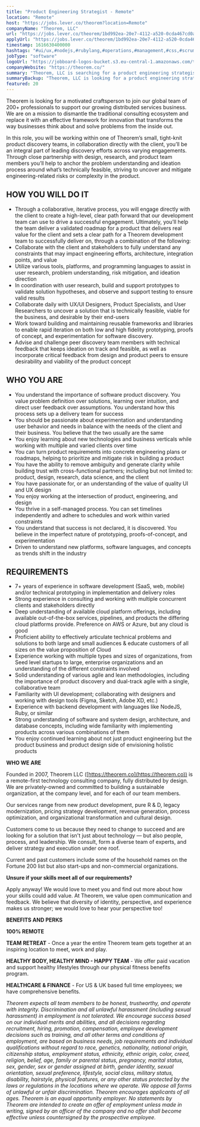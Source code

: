 ```yaml
---
title: "Product Engineering Strategist - Remote"
location: "Remote"
host: "https://jobs.lever.co/theorem?location=Remote"
companyName: "Theorem, LLC"
url: "https://jobs.lever.co/theorem/1bd992ea-20e7-4112-a520-0cda467cd0a8"
applyUrl: "https://jobs.lever.co/theorem/1bd992ea-20e7-4112-a520-0cda467cd0a8/apply"
timestamp: 1616630400000
hashtags: "#ui/ux,#nodejs,#rubylang,#operations,#management,#css,#scrum,#aws,#azure,#socialmedia"
jobType: "software"
logoUrl: "https://jobboard-logos-bucket.s3.eu-central-1.amazonaws.com/theorem-llc"
companyWebsite: "https://theorem.co/"
summary: "Theorem, LLC is searching for a product engineering strategist that has 7+ years of experience in software development."
summaryBackup: "Theorem, LLC is looking for a product engineering strategist that has experience in: #ui/ux, #nodejs, #rubylang."
featured: 20
---
```


Theorem is looking for a motivated craftsperson to join our global team of 200+ professionals to support our growing distributed services business. We are on a mission to dismantle the traditional consulting ecosystem and replace it with an effective framework for innovation that transforms the way businesses think about and solve problems from the inside out.

In this role, you will be working within one of Theorem’s small, tight-knit product discovery teams, in collaboration directly with the client, you’ll be an integral part of leading discovery efforts across varying engagements.  Through close partnership with design, research, and product team members you’ll help to anchor the problem understanding and ideation process around what’s technically feasible, striving to uncover and mitigate engineering-related risks or complexity in the product.

## HOW YOU WILL DO IT

*   Through a collaborative, iterative process, you will engage directly with the client to create a high-level, clear path forward that our development team can use to drive a successful engagement. Ultimately, you’ll help the team deliver a validated roadmap for a product that delivers real value for the client and sets a clear path for a Theorem development team to successfully deliver on, through a combination of the following:
*   Collaborate with the client and stakeholders to fully understand any constraints that may impact engineering efforts, architecture, integration points, and value
*   Utilize various tools, platforms, and programming languages to assist in user research, problem understanding, risk mitigation, and ideation direction
*   In coordination with user research, build and support prototypes to validate solution hypotheses, and observe and support testing to ensure valid results
*   Collaborate daily with UX/UI Designers, Product Specialists, and User Researchers to uncover a solution that is technically feasible, viable for the business, and desirable by their end-users
*   Work toward building and maintaining reusable frameworks and libraries to enable rapid iteration on both low and high fidelity prototyping, proofs of concept, and experimentation for software discovery.
*   Advise and challenge peer discovery team members with technical feedback that keeps ideation on track and feasible, as well as incorporate critical feedback from design and product peers to ensure desirability and viability of the product concept

## WHO YOU ARE

*   You understand the importance of software product discovery. You value problem definition over solutions, learning over intuition, and direct user feedback over assumptions. You understand how this process sets up a delivery team for success
*   You should be passionate about experimentation and understanding user behavior and needs in balance with the needs of the client and their business. You believe that the two usually are the same
*   You enjoy learning about new technologies and business verticals while working with multiple and varied clients over time
*   You can turn product requirements into concrete engineering plans or roadmaps, helping to prioritize and mitigate risk in building a product
*   You have the ability to remove ambiguity and generate clarity while building trust with cross-functional partners; including but not limited to: product, design, research, data science, and the client
*   You have passionate for, or an understanding of the value of quality UI and UX design
*   You enjoy working at the intersection of product, engineering, and design
*   You thrive in a self-managed process. You can set timelines independently and adhere to schedules and work within varied constraints
*   You understand that success is not declared, it is discovered. You believe in the imperfect nature of prototyping, proofs-of-concept, and experimentation
*   Driven to understand new platforms, software languages, and concepts as trends shift in the industry

## REQUIREMENTS

*   7+ years of experience in software development (SaaS, web, mobile) and/or technical prototyping in implementation and delivery roles
*   Strong experience in consulting and working with multiple concurrent clients and stakeholders directly
*   Deep understanding of available cloud platform offerings, including available out-of-the-box services, pipelines, and products the differing cloud platforms provide. Preference on AWS or Azure, but any cloud is good
*   Proficient ability to effectively articulate technical problems and solutions to both large and small audiences & educate customers of all sizes on the value proposition of Cloud
*   Experience working with multiple types and sizes of organizations, from Seed level startups to large, enterprise organizations and an understanding of the different constraints involved
*   Solid understanding of various agile and lean methodologies, including the importance of product discovery and dual-track agile with a single, collaborative team
*   Familiarity with UI development; collaborating with designers and working with design tools (Figma, Sketch, Adobe XD, etc.)
*   Experience with backend development with languages like NodeJS, Ruby, or similar
*   Strong understanding of software and system design, architecture, and database concepts, including wide familiarity with implementing products across various combinations of them
*   You enjoy continued learning about not just product engineering but the product business and product design side of envisioning holistic products

**WHO WE ARE**

Founded in 2007, Theorem LLC ([https://theorem.co](https://theorem.co)) is a remote-first technology consulting company, fully distributed by design. We are privately-owned and committed to building a sustainable organization, at the company level, and for each of our team members.

Our services range from new product development, pure R & D, legacy modernization, pricing strategy development, revenue generation, process optimization, and organizational transformation and cultural design.

Customers come to us because they need to change to succeed and are looking for a solution that isn't just about technology — but also people, process, and leadership. We consult, form a diverse team of experts, and deliver strategy and execution under one roof.

Current and past customers include some of the household names on the Fortune 200 list but also start-ups and non-commercial organizations.

**Unsure if your skills meet all of our requirements?**

Apply anyway! We would love to meet you and find out more about how your skills could add value. At Theorem, we value open communication and feedback. We believe that diversity of identity, perspective, and experience makes us stronger; we would love to hear your perspective too!

**BENEFITS AND PERKS**

**100% REMOTE**

**TEAM RETREAT** - Once a year the entire Theorem team gets together at an inspiring location to meet, work and play.

**HEALTHY BODY, HEALTHY MIND - HAPPY TEAM** - We offer paid vacation and support healthy lifestyles through our physical fitness benefits program.

**HEALTHCARE & FINANCE** \- For US & UK based full time employees; we have comprehensive benefits.

_Theorem expects all team members to be honest, trustworthy, and operate with integrity. Discrimination and all unlawful harassment (including sexual harassment) in employment is not tolerated. We encourage success based on our individual merits and abilities, and all decisions regarding recruitment, hiring, promotion, compensation, employee development decisions such as training, and all other terms and conditions of employment, are based on business needs, job requirements and individual qualifications without regard to race, genetics, nationality, national origin, citizenship status, employment status, ethnicity, ethnic origin, color, creed, religion, belief, age, family or parental status, pregnancy, marital status, sex, gender, sex or gender assigned at birth, gender identity, sexual orientation, sexual preference, lifestyle, social class, military status, disability, hairstyle, physical features, or any other status protected by the laws or regulations in the locations where we operate. We oppose all forms of unlawful or unfair discrimination. Theorem encourages applicants of all ages. Theorem is an equal opportunity employer. No statements by Theorem are intended to create an offer of employment unless made in writing, signed by an officer of the company and no offer shall become effective unless countersigned by the prospective employee._
